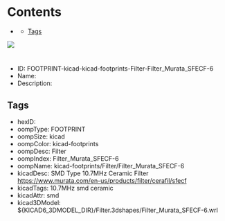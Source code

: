 



Contents
========

* [](#)
	* [Tags](#tags)
  
![][im]
# 

- ID: FOOTPRINT-kicad-kicad-footprints-Filter-Filter_Murata_SFECF-6
- Name: 
- Description: 

## Tags

- hexID: 
- oompType: FOOTPRINT
- oompSize: kicad
- oompColor: kicad-footprints
- oompDesc: Filter
- oompIndex: Filter_Murata_SFECF-6
- oompName: kicad-footprints/Filter/Filter_Murata_SFECF-6
- kicadDesc: SMD Type 10.7MHz Ceramic Filter https://www.murata.com/en-us/products/filter/cerafil/sfecf
- kicadTags: 10.7MHz smd ceramic
- kicadAttr: smd
- kicad3DModel: ${KICAD6_3DMODEL_DIR}/Filter.3dshapes/Filter_Murata_SFECF-6.wrl



[im]: image.png

